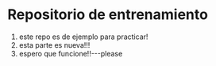 # Repositorio de entrenamiento
1) este repo es de ejemplo para practicar!
2) esta parte es nueva!!!
3) espero que funcione!!---please
